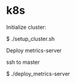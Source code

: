 # k8s

Initialize cluster:

$ ./setup_cluster.sh


Deploy metrics-server

ssh to master

$ ./deploy_metrics-server


